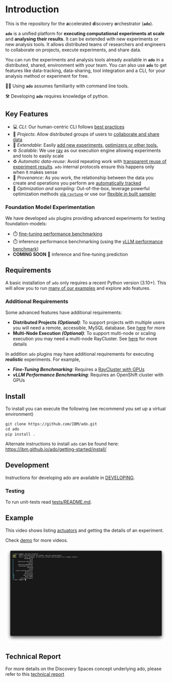 # Introduction

This is the repository for the **a**ccelerated **d**iscovery **o**rchestrator
(**`ado`**).

**`ado`** is a unified platform for **executing computational experiments at
scale** and **analysing their results**. It can be extended with new experiments
or new analysis tools. It allows distributed teams of researchers and engineers
to collaborate on projects, execute experiments, and share data.

You can run the experiments and analysis tools already available in **`ado`** in
a distributed, shared, environment with your team. You can also use **`ado`** to
get features like data-tracking, data-sharing, tool integration and a CLI, for
your analysis method or experiment for free.

🧑‍💻 Using **`ado`** assumes familiarity with command line tools.

🛠️ Developing **`ado`** requires knowledge of python.

## Key Features

- 💻 _CLI_: Our human-centric CLI follows [best practices](https://clig.dev)
- 🤝 _Projects_: Allow distributed groups of users to
  [collaborate and share data](https://ibm.github.io/ado/resources/metastore)
- 🔌 _Extendable_: Easily
  [add new experiments](https://ibm.github.io/ado/actuators/creating-custom-experiments),
  [optimizers or other tools.](https://ibm.github.io/ado/operators/creating-operators)
- ⚙️ _Scalable_: We use [ray](https://ray.io) as our execution engine allowing
  experiments and tools to easily scale
- ♻️ _Automatic data-reuse_: Avoid repeating work with
  [transparent reuse of experiment results](https://ibm.github.io/ado/core-concepts/data-sharing).
  `ado` internal protocols ensure this happens only when it makes sense
- 🔗 _Provenance_: As you work, the relationship between the data you create and
  operations you perform are
  [automatically tracked](https://ibm.github.io/ado/getting-started/ado#ado-show-related)
- 🔎 _Optimization and sampling_: Out-of-the-box, leverage powerful optimization
  methods
  [via `raytune`](https://ibm.github.io/ado/operators/optimisation-with-ray-tune)
  or use our
  [flexible in built sampler](https://ibm.github.io/ado/operators/random-walk)

### Foundation Model Experimentation

We have developed `ado` plugins providing advanced experiments for testing
foundation-models:

- ⏱️
  [fine-tuning performance benchmarking](https://ibm.github.io/ado/actuators/sft-trainer)
- ⏱️ inference performance benchmarking (using the
  [vLLM performance benchmark](https://docs.vllm.ai/en/stable/api/vllm/benchmarks/serve.html))
- **COMING SOON** 🔮 inference and fine-tuning prediction

## Requirements

A basic installation of `ado` only requires a recent Python version (3.10+).
This will allow you to run
[many of our examples](https://ibm.github.io/ado/examples/examples) and explore
ado features.

### Additional Requirements

Some advanced features have additional requirements:

<!-- markdownlint-disable descriptive-link-text -->
- **Distributed Projects** **_(Optional)_**: To support projects with multiple
  users you will need a remote, accessible, MySQL database. See
  [here](https://ibm.github.io/ado/getting-started/installing-backend-services#using-the-distributed-mysql-backend-for-ado)
  for more
- **Multi-Node Execution** **_(Optional)_**: To support multi-node or scaling
  execution you may need a multi-node RayCluster. See
  [here](https://ibm.github.io/ado/getting-started/installing-backend-services#deploying-kuberay-and-creating-a-raycluster)
  for more details
<!-- markdownlint-enable descriptive-link-text -->

In addition `ado` plugins may have additional requirements for executing
**_realistic_** experiments. For example,

- **_Fine-Tuning Benchmarking_**: Requires a
  [RayCluster with GPUs](https://ibm.github.io/ado/actuators/sft-trainer#configure-your-raycluster)
- **_vLLM Performance Benchmarking_**: Requires an OpenShift cluster with GPUs

## Install

To install you can execute the following (we recommend you set up a virtual
environment)

```commandline
git clone https://github.com/IBM/ado.git
cd ado
pip install .
```

Alternate instructions to install `ado` can be found here:
<https://ibm.github.io/ado/getting-started/install/>

## Development

Instructions for developing ado are available in [DEVELOPING](DEVELOPING.md).

### Testing

To run unit-tests read [tests/README.md](tests/README.md).

## Example

This video shows listing
[actuators](website/docs/actuators/working-with-actuators.md) and getting the
details of an experiment.

Check [demo](https://ibm.github.io/ado/getting-started/demo) for more videos.

[![Watch the video](website/docs/getting-started/videos/step1_trimmed_thumbnail.png)](https://github.com/user-attachments/assets/fc4862f3-763b-4967-ab3c-4bd359900a50)

## Technical Report

For more details on the Discovery Spaces concept underlying ado, please refer to
this [technical report](https://arxiv.org/abs/2506.21467)
